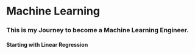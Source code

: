 # Machine Learning

### This is my Journey to become a Machine Learning Engineer. 

#### Starting with Linear Regression
